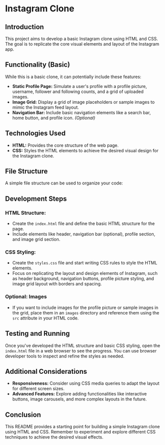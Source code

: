 # Instagram Clone

## Introduction

This project aims to develop a basic Instagram clone using HTML and CSS. The goal is to replicate the core visual elements and layout of the Instagram app.

## Functionality (Basic)

While this is a basic clone, it can potentially include these features:

- **Static Profile Page:** Simulate a user's profile with a profile picture, username, follower and following counts, and a grid of uploaded images.
- **Image Grid:** Display a grid of image placeholders or sample images to mimic the Instagram feed layout.
- **Navigation Bar:** Include basic navigation elements like a search bar, home button, and profile icon. *(Optional)*

## Technologies Used

- **HTML:** Provides the core structure of the web page.
- **CSS:** Styles the HTML elements to achieve the desired visual design for the Instagram clone.

## File Structure

A simple file structure can be used to organize your code:


## Development Steps

### HTML Structure:

- Create the `index.html` file and define the basic HTML structure for the page.
- Include elements like header, navigation bar (optional), profile section, and image grid section.

### CSS Styling:

- Create the `styles.css` file and start writing CSS rules to style the HTML elements.
- Focus on replicating the layout and design elements of Instagram, such as header background, navigation buttons, profile picture styling, and image grid layout with borders and spacing.

### Optional: Images

- If you want to include images for the profile picture or sample images in the grid, place them in an `images` directory and reference them using the `src` attribute in your HTML code.

## Testing and Running

Once you've developed the HTML structure and basic CSS styling, open the `index.html` file in a web browser to see the progress. You can use browser developer tools to inspect and refine the styles as needed.

## Additional Considerations

- **Responsiveness:** Consider using CSS media queries to adapt the layout for different screen sizes.
- **Advanced Features:** Explore adding functionalities like interactive buttons, image carousels, and more complex layouts in the future.

## Conclusion

This README provides a starting point for building a simple Instagram clone using HTML and CSS. Remember to experiment and explore different CSS techniques to achieve the desired visual effects.
